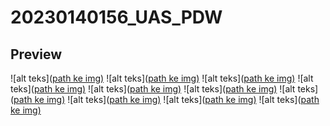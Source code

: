 # 20230140156_UAS_PDW

## Preview
![alt teks]([path ke img)](https://github.com/dannyfadli/20230140156_UAS_PDW/blob/d7f9073e5466f30c24784438325a86c75fb31c21/Repo-ss/Cuplikan%20layar%202025-07-06%20214917.png)
![alt teks]([path ke img)](https://github.com/dannyfadli/20230140156_UAS_PDW/blob/main/Repo-ss/Cuplikan%20layar%202025-07-06%20215508.png)
![alt teks]([path ke img)](https://github.com/dannyfadli/20230140156_UAS_PDW/blob/main/Repo-ss/Cuplikan%20layar%202025-07-06%20215528.png)
![alt teks]([path ke img)](https://github.com/dannyfadli/20230140156_UAS_PDW/blob/main/Repo-ss/Cuplikan%20layar%202025-07-06%20214917.png)
![alt teks]([path ke img)](https://github.com/dannyfadli/20230140156_UAS_PDW/blob/main/Repo-ss/Cuplikan%20layar%202025-07-06%20215536.png)
![alt teks]([path ke img)](https://github.com/dannyfadli/20230140156_UAS_PDW/blob/main/Repo-ss/Cuplikan%20layar%202025-07-06%20215549.png)
![alt teks]([path ke img)](https://github.com/dannyfadli/20230140156_UAS_PDW/blob/main/Repo-ss/Cuplikan%20layar%202025-07-06%20215559.png)
![alt teks]([path ke img)](https://github.com/dannyfadli/20230140156_UAS_PDW/blob/main/Repo-ss/Cuplikan%20layar%202025-07-06%20215604.png)
![alt teks]([path ke img)](https://github.com/dannyfadli/20230140156_UAS_PDW/blob/main/Repo-ss/Cuplikan%20layar%202025-07-06%20215609.png)
![alt teks]([path ke img)](https://github.com/dannyfadli/20230140156_UAS_PDW/blob/main/Repo-ss/Cuplikan%20layar%202025-07-06%20215615.png)

